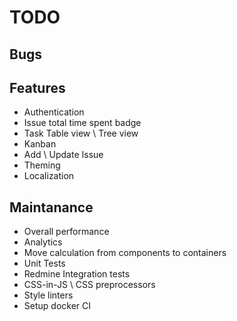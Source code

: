 # TODO

## Bugs

## Features

* Authentication
* Issue total time spent badge
* Task Table view \ Tree view
* Kanban
* Add \ Update Issue
* Theming
* Localization

## Maintanance

* Overall performance
* Analytics
* Move calculation from components to containers
* Unit Tests
* Redmine Integration tests
* CSS-in-JS \ CSS preprocessors
* Style linters
* Setup docker CI